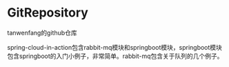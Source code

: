# GitRepository
tanwenfang的github仓库

spring-cloud-in-action包含rabbit-mq模块和springboot模块，springboot模块包含springboot的入门小例子，非常简单。rabbit-mq包含关于队列的几个例子。
